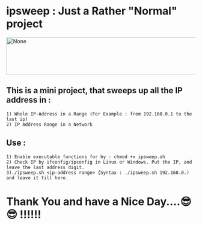 # ipsweep : Just a Rather "Normal" project
<a href="#">
  <img src="https://github.com/fardeen-ahmed/ipsweeper/blob/main/IP-Sweep.png" alt="None" align="center" height="100" width="1000">
</a>

## This is a mini project, that sweeps up all the IP address in :
~~~
1) Whole IP-Address in a Range (For Example : from 192.168.0.1 to the last ip)
2) IP Address Range in a Network
~~~
## Use :
~~~
1) Enable executable functions for by : chmod +x ipsweep.sh
2) Check IP by ifconfig/ipconfig in Linux or Windows. Put the IP, and leave the last address digit.
3)./ipsweep.sh <ip-address range> {Syntax : ./ipsweep.sh 192.168.0.) and leave it till here.
~~~
# Thank You and have a Nice Day....😎 😎 !!!!!!
